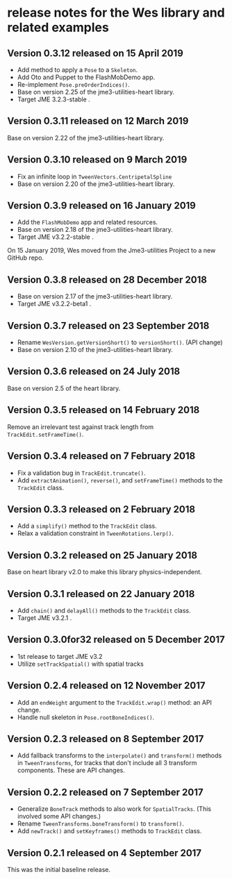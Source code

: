 # release notes for the Wes library and related examples

## Version 0.3.12 released on 15 April 2019

 + Add method to apply a `Pose` to a `Skeleton`.
 + Add Oto and Puppet to the FlashMobDemo app.
 + Re-implement `Pose.preOrderIndices()`.
 + Base on version 2.25 of the jme3-utilities-heart library.
 + Target JME 3.2.3-stable .

## Version 0.3.11 released on 12 March 2019

Base on version 2.22 of the jme3-utilities-heart library.

## Version 0.3.10 released on 9 March 2019

 + Fix an infinite loop in `TweenVectors.CentripetalSpline`
 + Base on version 2.20 of the jme3-utilities-heart library.

## Version 0.3.9 released on 16 January 2019

 + Add the `FlashMobDemo` app and related resources.
 + Base on version 2.18 of the jme3-utilities-heart library.
 + Target JME v3.2.2-stable .

On 15 January 2019, Wes moved from the Jme3-utilities Project
to a new GitHub repo.

## Version 0.3.8 released on 28 December 2018

 + Base on version 2.17 of the jme3-utilities-heart library.
 + Target JME v3.2.2-beta1 .

## Version 0.3.7 released on 23 September 2018

 + Rename `WesVersion.getVersionShort()` to `versionShort()`. (API change)
 + Base on version 2.10 of the jme3-utilities-heart library.

## Version 0.3.6 released on 24 July 2018

Base on version 2.5 of the heart library.

## Version 0.3.5 released on 14 February 2018

Remove an irrelevant test against track length from
`TrackEdit.setFrameTime()`.

## Version 0.3.4 released on 7 February 2018

 + Fix a validation bug in `TrackEdit.truncate()`.
 + Add `extractAnimation()`, `reverse()`, and `setFrameTime()` methods to the
   `TrackEdit` class.

## Version 0.3.3 released on 2 February 2018

 + Add a `simplify()` method to the `TrackEdit` class.
 + Relax a validation constraint in `TweenRotations.lerp()`.

## Version 0.3.2 released on 25 January 2018

Base on heart library v2.0 to make this library physics-independent.

## Version 0.3.1 released on 22 January 2018

 + Add `chain()` and `delayAll()` methods to the `TrackEdit` class.
 + Target JME v3.2.1 .

## Version 0.3.0for32 released on 5 December 2017

 + 1st release to target JME v3.2
 + Utilize `setTrackSpatial()` with spatial tracks

## Version 0.2.4 released on 12 November 2017

 + Add an `endWeight` argument to the `TrackEdit.wrap()` method: an API change.
 + Handle null skeleton in `Pose.rootBoneIndices()`.

## Version 0.2.3 released on 8 September 2017

 + Add fallback transforms to the `interpolate()` and `transform()` methods in
   `TweenTransforms`, for tracks that don't include all 3 transform components.
   These are API changes.

## Version 0.2.2 released on 7 September 2017

 + Generalize `BoneTrack` methods to also work for `SpatialTracks`. (This involved
   some API changes.)
 + Rename `TweenTransforms.boneTransform()` to `transform()`.
 + Add `newTrack()` and `setKeyframes()` methods to `TrackEdit` class.

## Version 0.2.1 released on 4 September 2017

This was the initial baseline release.